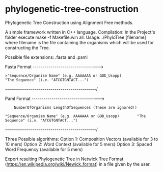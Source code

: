 # phylogenetic-tree-construction
Phylogenetic Tree Construction using Alignment Free methods.

A simple framework written in C++ language.
Compilation: In the Project's folder execute make -f Makefile.win all.
Usage: ./PhyloTree [filename]
  where filename is the file containing the organisms which will be used for constructing the Tree.

Possible file extensions: .fasta and .paml

Fasta Format --------------------------------->

	>"Sequence/Organism Name" (e.g. AAAAAAA or GOD_Usopp)
	"The Sequence" (i.e. "ATCGTGNTACT...")

----------------------------------------------/

Paml Format ---------------------------------->

		NumberOfOrganisms LengthOfSequences (These are ignored!)
      
	"Sequence/Organism Name" (e.g. AAAAAAA or GOD_Usopp)        "The Sequence" (i.e. "ATCGTGNTACT...")

----------------------------------------------/

Three Possible algorithms:
	Option 1: Composition Vectors (available for 3 to 10 mers) 
 	Option 2: Word Context (available for 5 mers)
	Option 3: Spaced Word Frequency (available for 5 mers)
  
Export resulting Phylogenetic Tree in Netwick Tree Format (https://en.wikipedia.org/wiki/Newick_format) in a file given by the user.
